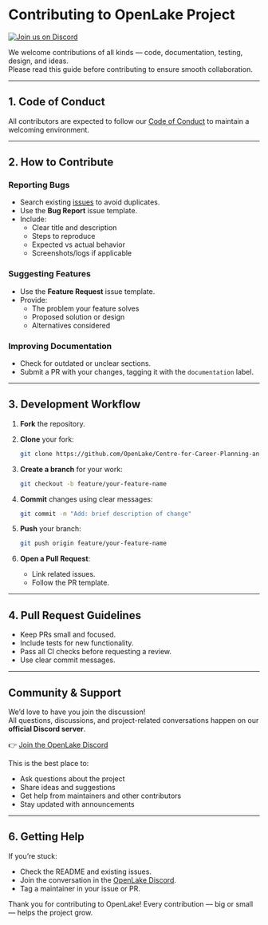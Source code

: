  
# Contributing to OpenLake Project

[![Join us on Discord](https://img.shields.io/badge/Discord-Join%20Chat-blue?logo=discord&logoColor=white)](https://discord.gg/your-placeholder-link)

We welcome contributions of all kinds — code, documentation, testing, design, and ideas.  
Please read this guide before contributing to ensure smooth collaboration.

---

## 1. Code of Conduct
All contributors are expected to follow our [Code of Conduct](CODE_OF_CONDUCT.md) to maintain a welcoming environment.

---

## 2. How to Contribute

### Reporting Bugs
- Search existing [issues](../../issues) to avoid duplicates.
- Use the **Bug Report** issue template.
- Include:
  - Clear title and description
  - Steps to reproduce
  - Expected vs actual behavior
  - Screenshots/logs if applicable

### Suggesting Features
- Use the **Feature Request** issue template.
- Provide:
  - The problem your feature solves
  - Proposed solution or design
  - Alternatives considered

### Improving Documentation
- Check for outdated or unclear sections.
- Submit a PR with your changes, tagging it with the `documentation` label.

---

## 3. Development Workflow

1. **Fork** the repository.
2. **Clone** your fork:
   ```bash
   git clone https://github.com/OpenLake/Centre-for-Career-Planning-and-Services-Portal.git
    ```

3. **Create a branch** for your work:

   ```bash
   git checkout -b feature/your-feature-name
   ```
4. **Commit** changes using clear messages:

   ```bash
   git commit -m "Add: brief description of change"
   ```
5. **Push** your branch:

   ```bash
   git push origin feature/your-feature-name
   ```
6. **Open a Pull Request**:

   * Link related issues.
   * Follow the PR template.

---

## 4. Pull Request Guidelines

* Keep PRs small and focused.
* Include tests for new functionality.
* Pass all CI checks before requesting a review.
* Use clear commit messages.

---

## Community & Support

We’d love to have you join the discussion!  
All questions, discussions, and project-related conversations happen on our **official Discord server**.  

👉 [Join the OpenLake Discord](https://discord.com/channels/1379173676708270152/1380935952968585377)

This is the best place to:
- Ask questions about the project
- Share ideas and suggestions
- Get help from maintainers and other contributors
- Stay updated with announcements

---

## 6. Getting Help

If you’re stuck:

* Check the README and existing issues.
* Join the conversation in the [OpenLake Discord](https://discord.com/channels/1379173676708270152/1380935952968585377).
* Tag a maintainer in your issue or PR.

Thank you for contributing to OpenLake!
Every contribution — big or small — helps the project grow.
